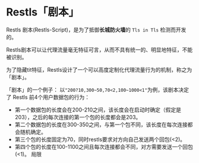 # Restls「剧本」

Restls 剧本(Restls-Script)，是为了抵御**长城防火墙**的 `Tls in Tls` 检测而开发的。

Restls剧本可以让代理流量毫无特征可言，从而不具有统一的、明显地特征，不能被识别。

为了隐藏tit特征，Restls设计了一个可以高度定制化代理流量行为的机制，称之为「剧本」。

「剧本」的一个例子：
以`"200?10,300~50,70<2,100~1000<1"`为例，该剧本决定了 Restls 前4个用户数据包的行为：

- 第一个数据包的长度会在200-210之间，该长度会在启动时确定（假定是203），之后的每次连接的第一个包的长度都会是203。
- 第二个数据包的长度在300-350之间，与第一个包不同，该长度在每次连接都会随机确定。
- 第三个包的长度固定为70，同时restls要求对方向自己发送两个回包(<2)。
- 第四个包的长度在100-1100之间且每次连接都会不同，对方需要发送一个回包(<1)。
局限